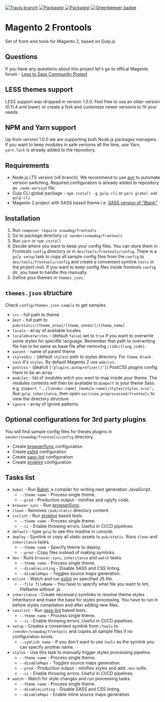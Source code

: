 [![Travis branch](https://img.shields.io/travis/SnowdogApps/magento2-frontools/master.svg?maxAge=2592000)](https://travis-ci.org/SnowdogApps/magento2-frontools) [![Packagist](https://img.shields.io/packagist/v/snowdog/frontools.svg?maxAge=2592000)](https://packagist.org/packages/snowdog/frontools) [![Packagist](https://img.shields.io/packagist/dt/snowdog/frontools.svg?maxAge=2592000)](https://packagist.org/packages/snowdog/frontools) [![Greenkeeper badge](https://badges.greenkeeper.io/SnowdogApps/magento2-frontools.svg)](https://greenkeeper.io/)

# Magento 2 Frontools
Set of front-end tools for Magento 2, based on Gulp.js

## Questions
If you have any questions about this project let's go to offical Magento forum - [Less to Sass Community Project](https://community.magento.com/t5/Less-to-Sass-Community-Project/bd-p/less-to-sass)

## LESS themes support
LESS support was dropped in version 1.0.0. Feel free to use an older version (0.11.4 and lower) or create a fork and customize newer versions to fit your needs.

## NPM and Yarn support
Up from version 1.0.0 we are supporting both Node.js packages managers. If you want to keep modules in safe versions all the time, use Yarn, `yarn.lock` is already added to the repository.

## Requirements
* Node.js LTS version (v6 branch). We recommend to use [avn](https://github.com/wbyoung/avn) to automate version switching. Required configuration is already added to repository as `.node-version` file.
* Gulp CLI global package - `npm install -g gulp-cli` or `yarn global add gulp-cli`
* Magento 2 project with SASS based theme i.e. [SASS version of "Blank"](https://github.com/SnowdogApps/magento2-theme-blank-sass)

## Installation
1. Run `composer require snowdog/frontools`
2. Go to package directory `cd vendor/snowdog/frontools`
3. Run `yarn` or `npm install`
4. Decide where you want to keep your config files.
You can store them in Frontools `config` directory or in `dev/tools/frontools/config`.
There is a `gulp setup` task to copy all sample config files from the `config` to `dev/tools/frontools/config` and create a convenient symlink `tools` in the project root.
If you want to keep config files inside frontools `config` dir, you have to handle this manually.
5. Define your themes in `themes.json`.

## `themes.json` structure
Check `config/themes.json.sample` to get samples.
- `src` - full path to theme
- `dest` - full path to `pub/static/[theme_area]/[theme_vendor]/[theme_name]`
- `locale` - array of available locales
- `localeOverwrites` - (default `false`) set to `true` if you want to overwrite some styles for specifilc language. Remember that path to overwriting file has to be same as base file after removing `/i18n/{lang_code}`.
- `parent` - name of parent theme
- `stylesDir` - (default `styles`) path to styles directory. For `theme-blank-sass` it's `styles`. By default Magento 2 use `web/css`.
- `postcss` - (deafult `["plugins.autoprefixer()"]`) PostCSS plugins config. Have to be an array.
- `modules` - list of modules witch you want to map inside your theme. The modules contents will then be available to `@import` in your theme Sass. e.g. `@import "../[vendor-name]_[module-name]/styles/styles.scss";`. Run `gulp inheritance`, then open `var/view_preprocessed/frontools` to view the directory structure.
- `ignore` - array of ignore patterns

## Optional configurations for 3rd party plugins
You will find sample config files for theses plugins in `vendor/snowdog/frontools/config` directory.
* Create [browserSync](https://www.browsersync.io/) configuration
* Create [eslint](https://github.com/adametry/gulp-eslint) configuration
* Create [sass-lint](https://github.com/sasstools/sass-lint) configuration
* Create [stylelint](https://github.com/stylelint/stylelint) configuration

## Tasks list
* `babel` - Run [Babel](https://babeljs.io/), a compiler for writing next generation JavaScript.
  * `--theme name` - Process single theme.
  * `--prod` - Production output - minifies and uglyfy code.
* `browser-sync` - Run [browserSync](https://www.browsersync.io/).
* `clean` - Removes `/pub/static` directory content.
* `csslint` - Run [stylelint](https://github.com/stylelint/stylelint) based tests.
  * `--theme name` - Process single theme.
  * `--ci` - Enable throwing errors. Useful in CI/CD pipelines.
* `default` - type `gulp` to see this readme in console.
* `deploy` - Symlink or copy all static assets to `pub/static`. Runs `clean` and `inheritance` tasks.
  * `--theme name` - Specify theme to deploy.
  * `--prod` - Copy files instead of making symlinks.
* `dev` - Runs `browser-sync`, `inheritance` and `watch`  tasks.
  * `--theme name` - Process single theme.
  * `--disableLinting` - Disable SASS and CSS linting.
  * `--disableMaps` - Toggles source maps generation.
* `eslint` - Watch and run [eslint](https://github.com/adametry/gulp-eslint) on specified JS file.
  * `--file fileName` - You have to specify what file you want to lint, fileName without .js.
* `inheritance` - Create necessary symlinks to resolve theme styles inheritance and make the base for styles processing. You have to run in before styles compilation and after adding new files.
* `sasslint` - Run [sass-lint](https://github.com/sasstools/sass-lint) based tests.
  * `--theme name` - Process single theme.
  * `--ci` - Enable throwing errors. Useful in CI/CD pipelines.
* `setup` - Creates a convenient symlink from `/tools` to `/vendor/snowdog/frontools` and copies all sample files if no configuration exists.
  * `--symlink name` - If you don't want to use `tools` as the symlink you can specify another name.
* `styles` - Use this task to manually trigger styles processing pipeline.
  * `--theme name` - Process single theme.
  * `--disableMaps` - Toggles source maps generation.
  * `--prod` - Production output - minifies styles and add `.min` sufix.
  * `--ci` - Enable throwing errors. Useful in CI/CD pipelines.
* `watch` - Watch for style changes and run processing tasks.
  * `--theme name` - Process single theme.
  * `--disableLinting` - Disable SASS and CSS linting.
  * `--disableMaps` - Enable inline source maps generation.
